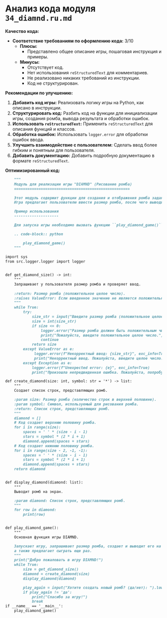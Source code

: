 # Анализ кода модуля `34_diamnd.ru.md`

**Качество кода:** 

- **Соответствие требованиям по оформлению кода:** 3/10
    -  **Плюсы:** 
        -  Представлено общее описание игры, пошаговая инструкция и примеры.
    -  **Минусы:**
        -  Отсутствует код.
        -  Нет использования `reStructuredText` для комментариев.
        -  Не реализовано никаких требований из инструкции.
        -  Код не структурирован.

**Рекомендации по улучшению:**

1. **Добавить код игры:** Реализовать логику игры на Python, как описано в инструкции.
2. **Структурировать код:** Разбить код на функции для инициализации игры, создания ромба, вывода результата и обработки ошибок.
3. **Использовать `reStructuredText`:** Применить `reStructuredText` для описания функций и классов.
4. **Обработка ошибок:** Использовать `logger.error` для обработки ошибок ввода.
5. **Улучшить взаимодействие с пользователем:** Сделать ввод более гибким и понятным для пользователя.
6. **Добавить документацию:** Добавить подробную документацию в формате `reStructuredText`.

**Оптимизированный код:**

```markdown
    """
    Модуль для реализации игры "DIAMND" (Рисование ромба)
    ====================================================

    Этот модуль содержит функции для создания и отображения ромба заданного размера.
    Игра предлагает пользователю ввести размер ромба, после чего выводит ромб на экран.

    Пример использования
    --------------------

    Для запуска игры необходимо вызвать функцию ``play_diamond_game()``.

    .. code-block:: python

        play_diamond_game()
    """
    
import sys
from src.logger.logger import logger


def get_diamond_size() -> int:
    """
    Запрашивает у пользователя размер ромба и проверяет ввод.
    
    :return: Размер ромба (положительное целое число).
    :raises ValueError: Если введенное значение не является положительным целым числом.
    """
    while True:
        try:
            size_str = input("Введите размер ромба (положительное целое число): ")
            size = int(size_str)
            if size <= 0:
                logger.error("Размер ромба должен быть положительным числом.")
                print("Пожалуйста, введите положительное целое число.")
                continue
            return size
        except ValueError as e:
             logger.error(f"Некорректный ввод: {size_str}", exc_info=True)
             print("Некорректный ввод. Пожалуйста, введите целое число.")
        except Exception as e:
            logger.error(f"Unexpected error: {e}", exc_info=True)
            print("Произошла непредвиденная ошибка. Пожалуйста, попробуйте еще раз.")

def create_diamond(size: int, symbol: str = '*') -> list:
    """
    Создает список строк, представляющих ромб.

    :param size: Размер ромба (количество строк в верхней половине).
    :param symbol: Символ, используемый для рисования ромба.
    :return: Список строк, представляющих ромб.
    """
    diamond = []
    # Код создает верхнюю половину ромба.
    for i in range(size):
        spaces = ' ' * (size - i - 1)
        stars = symbol * (2 * i + 1)
        diamond.append(spaces + stars)
    # Код создает нижнюю половину ромба.
    for i in range(size - 2, -1, -1):
        spaces = ' ' * (size - i - 1)
        stars = symbol * (2 * i + 1)
        diamond.append(spaces + stars)
    return diamond


def display_diamond(diamond: list):
    """
    Выводит ромб на экран.

    :param diamond: Список строк, представляющих ромб.
    """
    for row in diamond:
        print(row)


def play_diamond_game():
    """
    Основная функция игры DIAMND.

    Запускает игру, запрашивает размер ромба, создает и выводит его на экран,
    а также предлагает сыграть еще раз.
    """
    print("Добро пожаловать в игру DIAMND!")
    while True:
        size = get_diamond_size()
        diamond = create_diamond(size)
        display_diamond(diamond)

        play_again = input("Хотите создать новый ромб? (да/нет): ").lower()
        if play_again != 'да':
            print("Спасибо за игру!")
            break
if __name__ == '__main__':
    play_diamond_game()
```
